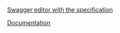 [Swagger editor with the specification](https://editor.swagger.io/?url=https://raw.githubusercontent.com/NPGW/npgw-api-specification/main/api-merchant.yaml)

[Documentation](https://npgw.github.io/npgw-api-specification/)
